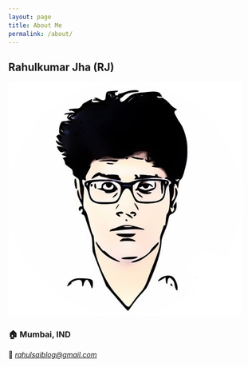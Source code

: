 ```yaml
---
layout: page
title: About Me
permalink: /about/
---
```

## Rahulkumar Jha (RJ)
![](https://github.com/Rahul240499/rahulsaiblog/blob/master/images/author-image.png?raw=true)
### :house: Mumbai, IND
:email: *rahulsaiblog@gmail.com*

